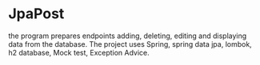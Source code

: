 # JpaPost
the program prepares endpoints adding, deleting, editing and displaying data from the database. 
The project uses Spring, spring data jpa, lombok, h2 database, Mock test, Exception Advice.
